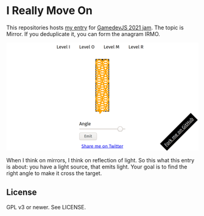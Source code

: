 # I Really Move On

This repositories hosts [my entry][entry] for [GamedevJS 2021 jam][gamedevjs].
The topic is Mirror. If you deduplicate it, you can form the anagram IRMO.

![screenshot of a level](./i-really-move-on.png)

When I think on mirrors, I think on reflection of light. So this what this
entry is about: you have a light source, that emits light. Your goal is to
find the right angle to make it cross the target.

## License

GPL v3 or newer. See LICENSE.

[entry]: https://ryuno-ki.itch.io/i-really-move-on
[gamedevjs]: https://itch.io/jam/gamedevjs-2021
